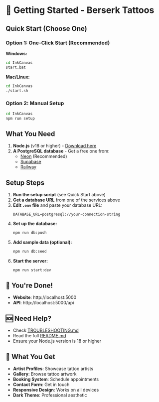 # 🚀 Getting Started - Berserk Tattoos

## Quick Start (Choose One)

### Option 1: One-Click Start (Recommended)

**Windows:**
```bash
cd InkCanvas
start.bat
```

**Mac/Linux:**
```bash
cd InkCanvas
./start.sh
```

### Option 2: Manual Setup

```bash
cd InkCanvas
npm run setup
```

## What You Need

1. **Node.js** (v18 or higher) - [Download here](https://nodejs.org/)
2. **A PostgreSQL database** - Get a free one from:
   - [Neon](https://neon.tech) (Recommended)
   - [Supabase](https://supabase.com)
   - [Railway](https://railway.app)

## Setup Steps

1. **Run the setup script** (see Quick Start above)
2. **Get a database URL** from one of the services above
3. **Edit `.env` file** and paste your database URL:
   ```env
   DATABASE_URL=postgresql://your-connection-string
   ```
4. **Set up the database:**
   ```bash
   npm run db:push
   ```
5. **Add sample data (optional):**
   ```bash
   npm run db:seed
   ```
6. **Start the server:**
   ```bash
   npm run start:dev
   ```

## 🎯 You're Done!

- **Website**: http://localhost:5000
- **API**: http://localhost:5000/api

## 🆘 Need Help?

- Check [TROUBLESHOOTING.md](./TROUBLESHOOTING.md)
- Read the full [README.md](./README.md)
- Ensure your Node.js version is 18 or higher

## 🎨 What You Get

- **Artist Profiles**: Showcase tattoo artists
- **Gallery**: Browse tattoo artwork
- **Booking System**: Schedule appointments
- **Contact Form**: Get in touch
- **Responsive Design**: Works on all devices
- **Dark Theme**: Professional aesthetic
